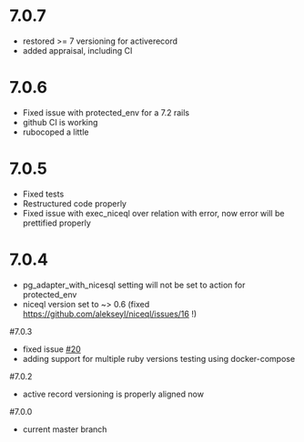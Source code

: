 # 7.0.7
* restored >= 7 versioning for activerecord
* added appraisal, including CI 

# 7.0.6
* Fixed issue with protected_env for a 7.2 rails 
* github CI is working
* rubocoped a little 

# 7.0.5
* Fixed tests 
* Restructured code properly
* Fixed issue with exec_niceql over relation with error, now error will be prettified properly 

# 7.0.4
* pg_adapter_with_nicesql setting will not be set to action for protected_env
* niceql version set to ~> 0.6 (fixed https://github.com/alekseyl/niceql/issues/16 !)

#7.0.3
* fixed issue [#20](https://github.com/alekseyl/niceql/issues/20)
* adding support for multiple ruby versions testing using docker-compose

#7.0.2
* active record versioning is properly aligned now 

#7.0.0
* current master branch 